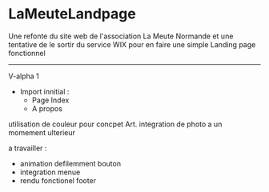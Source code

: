 # LaMeuteLandpage
Une refonte du site web de l'association La Meute Normande et une tentative de le sortir du service WIX pour en faire une simple Landing page fonctionnel

---
V-alpha 1
- Import innitial :
  - Page Index
  - A propos

utilisation de couleur pour concpet Art. 
integration de photo a un momement ulterieur

a travailler : 
- animation defilemment bouton
- integration menue
- rendu fonctionel footer
